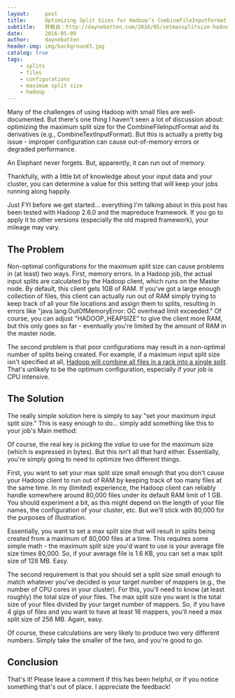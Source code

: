 ```yaml
---
layout:     post
title:      Optimizing Split Sizes for Hadoop’s CombineFileInputFormat
subtitle:   转载自：http://daynebatten.com/2016/05/setmaxsplitsize-hadoop/
date:       2016-05-09
author:     daynebatten
header-img: img/background3.jpg
catalog: true
tags:
    - splits
    - files
    - configurations
    - maximum split size
    - hadoop
---
```


Many of the challenges of using Hadoop with small files are well-documented. But there's one thing I haven't seen a lot of discussion about: optimizing the maximum split size for the CombineFileInputFormat and its derivatives (e.g., CombineTextInputFormat). But this is actually a pretty big issue - improper configuration can cause out-of-memory errors or degraded performance.

An Elephant never forgets. But, apparently, it can run out of memory.

Thankfully, with a little bit of knowledge about your input data and your cluster, you can determine a value for this setting that will keep your jobs running along happily.

Just FYI before we get started... everything I'm talking about in this post has been tested with Hadoop 2.6.0 and the mapreduce framework. If you go to apply it to other versions (especially the old mapred framework), your mileage may vary.

## The Problem

Non-optimal configurations for the maximum split size can cause problems in (at least) two ways. First, memory errors. In a Hadoop job, the actual input splits are calculated by the Hadoop client, which runs on the Master node. By default, this client gets 1GB of RAM. If you've got a large enough collection of files, this client can actually run out of RAM simply trying to keep track of all your file locations and assign them to splits, resulting in errors like "java.lang.OutOfMemoryError: GC overhead limit exceeded." Of course, you can adjust "HADOOP_HEAPSIZE" to give the client more RAM, but this only goes so far - eventually you're limited by the amount of RAM in the master node.

The second problem is that poor configurations may result in a non-optimal number of splits being created. For example, if a maximum input split size isn't specified at all, [Hadoop will combine all files in a rack into a single split](https://hadoop.apache.org/docs/r1.2.1/api/org/apache/hadoop/mapred/lib/CombineFileInputFormat.html). That's unlikely to be the optimum configuration, especially if your job is CPU intensive.

## The Solution

The really simple solution here is simply to say "set your maximum input split size." This is easy enough to do... simply add something like this to your job's Main method:

Of course, the real key is picking the *value* to use for the maximum size (which is expressed in bytes). But this isn't all that hard either. Essentially, you're simply going to need to optimize two different things.

First, you want to set your max split size small enough that you don't cause your Hadoop client to run out of RAM by keeping track of too many files at the same time. In my (limited) experience, the Hadoop client can reliably handle somewhere around 80,000 files under its default RAM limit of 1 GB. You should experiment a bit, as this might depend on the length of your file names, the configuration of your cluster, etc. But we'll stick with 80,000 for the purposes of illustration.

Essentially, you want to set a max split size that will result in splits being created from a maximum of 80,000 files at a time. This requires some simple math - the maximum split size you'd want to use is your average file size times 80,000. So, if your average file is 1.6 KB, you can set a max split size of 128 MB. Easy.

The second requirement is that you should set a split size small enough to match whatever you've decided is your target number of mappers (e.g., the number of CPU cores in your cluster). For this, you'll need to know (at least roughly) the total size of your files. The max split size you want is the total size of your files divided by your target number of mappers. So, if you have 4 gigs of files and you want to have at least 16 mappers, you'll need a max split size of 256 MB. Again, easy.

Of course, these calculations are very likely to produce two very different numbers. Simply take the smaller of the two, and you're good to go.

## Conclusion

That's it! Please leave a comment if this has been helpful, or if you notice something that's out of place. I appreciate the feedback!

